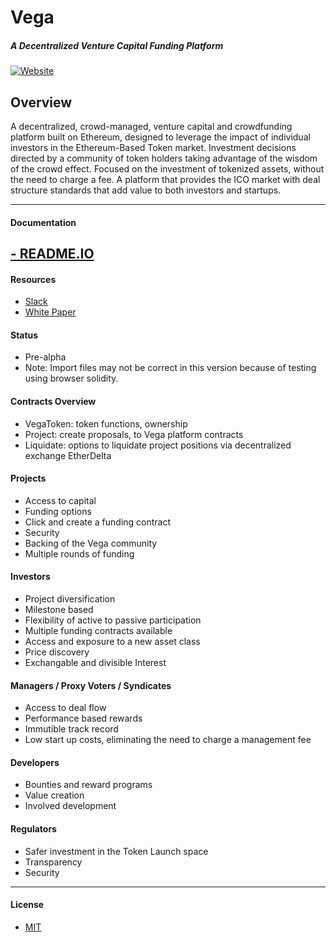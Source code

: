 # Vega
##### A Decentralized Venture Capital Funding Platform
[![Website](https://cdn-images-1.medium.com/max/119/1*S5uPPLkh3B-03lV482Ddrg@2x.png)](http://www.vega.fund)

Overview
----
A decentralized, crowd-managed, venture capital and crowdfunding platform built on Ethereum, designed to leverage the impact of individual investors in the Ethereum-Based Token market. Investment decisions directed by a community of token holders taking advantage of the wisdom of the crowd effect. Focused on the investment of tokenized assets, without the need to charge a fee. A platform that provides the ICO market with deal structure standards that add value to both investors and startups.

----
#### Documentation
[- README.IO](https://vega.readme.io/docs)
---
#### Resources
- [Slack](https://vega-fund.slack.com/shared_invite/MTUxOTE1MDQ2OTk5LTE0ODg5NDQ4MzItMWFhNGE1YjhhMA)
- [White Paper](https://docs.google.com/document/d/1rgMqqoE7NNTPCLEGyCSBfYW39hqAPEi0U6tS105-U3g/edit)

#### Status
- Pre-alpha
- Note: Import files may not be correct in this version because of testing using browser solidity.

#### Contracts Overview
- VegaToken: token functions, ownership
- Project: create proposals, to Vega platform contracts
- Liquidate: options to liquidate project positions via decentralized exchange EtherDelta

#### Projects
- Access to capital
- Funding options
- Click and create a funding contract
- Security
- Backing of the Vega community
- Multiple rounds of funding

#### Investors
- Project diversification
- Milestone based
- Flexibility of active to passive participation
- Multiple funding contracts available
- Access and exposure to a new asset class
- Price discovery
- Exchangable and divisible Interest

#### Managers / Proxy Voters / Syndicates
- Access to deal flow
- Performance based rewards
- Immutible track record
- Low start up costs, eliminating the need to charge a management fee

#### Developers
- Bounties and reward programs
- Value creation
- Involved development

#### Regulators
- Safer investment in the Token Launch space
- Transparency
- Security
---
#### License
- [MIT](https://github.com/VegaProject/vega/blob/master/LICENSE)
